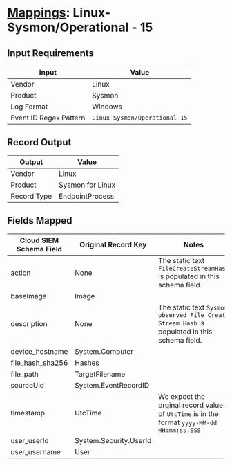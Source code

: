 # [Mappings](README.md): Linux-Sysmon/Operational - 15

## Input Requirements

|Input|Value|
|-----|-----|
|Vendor|Linux|
|Product|Sysmon|
|Log Format|Windows|
|Event ID Regex Pattern|`Linux-Sysmon/Operational-15`|

## Record Output

|Output|Value|
|------|-----|
|Vendor|Linux|
|Product|Sysmon for Linux|
|Record Type|EndpointProcess|

## Fields Mapped

|Cloud SIEM Schema Field|Original Record Key|Notes|
|-----------------------|-------------------|-----|
|action|None|The static text `FileCreateStreamHash` is populated in this schema field.|
|baseImage|Image||
|description|None|The static text `Sysmon observed File Create Stream Hash` is populated in this schema field.|
|device_hostname|System.Computer||
|file_hash_sha256|Hashes||
|file_path|TargetFilename||
|sourceUid|System.EventRecordID||
|timestamp|UtcTime|We expect the orginal record value of `UtcTime` is in the format `yyyy-MM-dd HH:mm:ss.SSS`|
|user_userId|System.Security.UserId||
|user_username|User||

